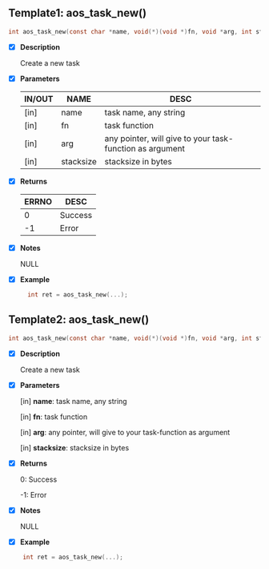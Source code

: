 ## Template1: aos_task_new()

```c
int aos_task_new(const char *name, void(*)(void *)fn, void *arg, int stack_size)
```

- [x] **Description**

  Create a new task

- [x] **Parameters**

  | IN/OUT| NAME| DESC |
  |-------|-----|------|
  | [in] | name      | task name, any string |
  | [in] | fn        | task function |
  | [in] | arg       | any pointer, will give to your task-function as argument |
  | [in] | stacksize | stacksize in bytes |

- [x] **Returns**

  | ERRNO | DESC |
  |-------|------|
  | 0 | Success |
  | -1 | Error |

- [x] **Notes**

  NULL

- [x] **Example**

  ```c
    int ret = aos_task_new(...);
  ```

## Template2: aos_task_new()
```c
int aos_task_new(const char *name, void(*)(void *)fn, void *arg, int stack_size)
```
- [x] **Description**

  Create a new task

- [x] **Parameters**

  [in] **name**:      task name, any string

  [in] **fn**:        task function

  [in] **arg**:       any pointer, will give to your task-function as argument

  [in] **stacksize**: stacksize in bytes

- [x] **Returns**

   0: Success

  -1: Error

- [x] **Notes**

  NULL

- [x] **Example**
```c
    int ret = aos_task_new(...);
```